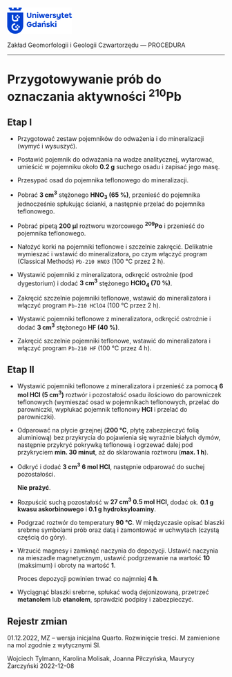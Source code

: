 
<div fig-alt="Logo: Uniwersytet Gdański" fig-align="left">

[<img src="images/log-ug_pl.png" width="150" />](https://geomorfologia.ug.edu.pl)

</div>

Zakład Geomorfologii i Geologii Czwartorzędu — PROCEDURA

------------------------------------------------------------------------

# Przygotowywanie prób do oznaczania aktywności <sup>210</sup>Pb

## Etap I

- Przygotować zestaw pojemników do odważenia i do mineralizacji (wymyć i
  wysuszyć).

- Postawić pojemnik do odważania na wadze analitycznej, wytarować,
  umieścić w pojemniku około **0.2 g** suchego osadu i zapisać jego
  masę.

- Przesypać osad do pojemnika teflonowego do mineralizacji.

- Pobrać **3 cm<sup>3</sup>** stężonego **HNO<sub>3</sub> (65 %)**,
  przenieść do pojemnika jednocześnie spłukując ścianki, a następnie
  przelać do pojemnika teflonowego.

- Pobrać pipetą **200 µl** roztworu wzorcowego <sup>**209**</sup>**Po**
  i przenieść do pojemnika teflonowego.

- Nałożyć korki na pojemniki teflonowe i szczelnie zakręcić. Delikatnie
  wymieszać i wstawić do mineralizatora, po czym włączyć program
  (Classical Methods) `Pb-210 HNO3` (100 °C przez 2 h).

- Wystawić pojemniki z mineralizatora, odkręcić ostrożnie (pod
  dygestorium) i dodać **3 cm<sup>3</sup>** stężonego **HClO<sub>4</sub>
  (70 %)**.

- Zakręcić szczelnie pojemniki teflonowe, wstawić do mineralizatora i
  włączyć program `Pb-210 HClO4` (100 °C przez 2 h).

- Wystawić pojemniki teflonowe z mineralizatora, odkręcić ostrożnie i
  dodać **3 cm<sup>3</sup>** stężonego **HF (40 %)**.

- Zakręcić szczelnie pojemniki teflonowe, wstawić do mineralizatora i
  włączyć program `Pb-210 HF` (100 °C przez 4 h).

## Etap II

- Wystawić pojemniki teflonowe z mineralizatora i przenieść za pomocą
  **6 mol HCl (5 cm<sup>3</sup>)** roztwór i pozostałość osadu ilościowo
  do parowniczek teflonowych (wymieszać osad w pojemnikach teflonowych,
  przelać do parowniczki, wypłukać pojemnik teflonowy **HCl** i przelać
  do parowniczki).

- Odparować na płycie grzejnej (**200 °C**, płytę zabezpieczyć folią
  aluminiową) bez przykrycia do pojawienia się wyraźnie białych dymów,
  następnie przykryć pokrywką teflonową i ogrzewać dalej pod przykryciem
  **min. 30 minut**, aż do sklarowania roztworu (**max. 1 h**).

- Odkryć i dodać **3 cm<sup>3</sup> 6 mol HCl**, następnie odparować do
  suchej pozostałości.

  **Nie prażyć**.

- Rozpuścić suchą pozostałość w **27 cm<sup>3</sup> 0.5 mol HCl**, dodać
  ok. **0.1 g kwasu askorbinowego** i **0.1 g hydroksyloaminy**.

- Podgrzać roztwór do temperatury **90 °C**. W międzyczasie opisać
  blaszki srebrne symbolami prób oraz datą i zamontować w uchwytach
  (czystą częścią do góry).

- Wrzucić magnesy i zamknąć naczynia do depozycji. Ustawić naczynia na
  mieszadle magnetycznym, ustawić podgrzewanie na wartość **10**
  (maksimum) i obroty na wartość **1**.

  Proces depozycji powinien trwać co najmniej **4 h**.

- Wyciągnąć blaszki srebrne, spłukać wodą dejonizowaną, przetrzeć
  **metanolem** lub **etanolem**, sprawdzić podpisy i zabezpieczyć.

## Rejestr zmian

01.12.2022, MZ – wersja inicjalna Quarto. Rozwinięcie treści. M
zamienione na mol zgodnie z wytycznymi SI.

Wojciech Tylmann, Karolina Molisak, Joanna Piłczyńska, Maurycy
Żarczyński 2022-12-08

